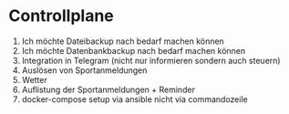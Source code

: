 # Controllplane

1. Ich möchte Dateibackup nach bedarf machen können
2. Ich möchte Datenbankbackup nach bedarf machen können
3. Integration in Telegram (nicht nur informieren sondern auch steuern)
4. Auslösen von Sportanmeldungen
5. Wetter
6. Auflistung der Sportanmeldungen + Reminder
7. docker-compose setup via ansible nicht via commandozeile

